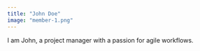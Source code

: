 ```yaml
---
title: "John Doe"
image: "member-1.png"
---
```


I am John, a project manager with a passion for agile workflows.
